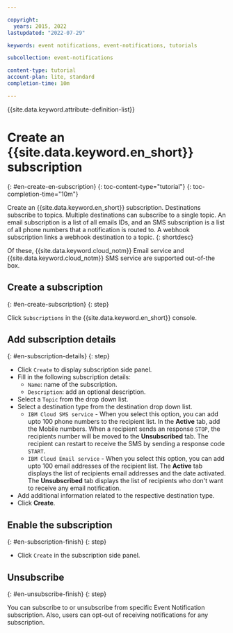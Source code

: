 ```yaml
---

copyright:
  years: 2015, 2022
lastupdated: "2022-07-29"

keywords: event notifications, event-notifications, tutorials

subcollection: event-notifications

content-type: tutorial
account-plan: lite, standard
completion-time: 10m

---
```


{{site.data.keyword.attribute-definition-list}}

# Create an {{site.data.keyword.en_short}} subscription
{: #en-create-en-subscription}
{: toc-content-type="tutorial"}
{: toc-completion-time="10m"}

Create an {{site.data.keyword.en_short}} subscription. Destinations subscribe to topics. Multiple destinations can subscribe to a single topic. An email subscription is a list of all emails IDs, and an SMS subscription is a list of all phone numbers that a notification is routed to. A webhook subscription links a webhook destination to a topic.
{: shortdesc}

Of these, {{site.data.keyword.cloud_notm}} Email service and {{site.data.keyword.cloud_notm}} SMS service are supported out-of-the box.

## Create a subscription
{: #en-create-subscription}
{: step}

Click `Subscriptions` in the {{site.data.keyword.en_short}} console.

## Add subscription details
{: #en-subscription-details}
{: step}

- Click `Create` to display subscription side panel.
- Fill in the following subscription details:
    - `Name`: name of the subscription.
    - `Description`: add an optional description.
- Select a `Topic` from the drop down list.
- Select a destination type from the destination drop down list.
   - `IBM Cloud SMS service` - When you select this option, you can add upto 100 phone numbers to the recipient list. In the **Active** tab, add the Mobile numbers. When a recipient sends an response `STOP`, the recipients number will be moved to the **Unsubscribed** tab. The recipient can restart to receive the SMS by sending a response code `START`.
   - `IBM Cloud Email service` - When you select this option, you can add upto 100 email addresses of the recipient list. The **Active** tab displays the list of recipients email addresses and the date activated. The **Unsubscribed** tab displays the list of recipients who don't want to receive any email notification.
- Add additional information related to the respective destination type.
- Click **Create**.

## Enable the subscription
{: #en-subscription-finish}
{: step}

- Click `Create` in the subscription side panel.

## Unsubscribe 
{: #en-unsubscribe-finish}
{: step}

You can subscribe to or unsubscribe from specific Event Notification subscription. Also, users can opt-out of receiving notifications for any subscription.
